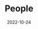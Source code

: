 ---
title: People
date: 2022-10-24

type: landing

sections:
  - block: people
    content:
      title: Meet the Team
      # Choose which groups/teams of users to display.
      #   Edit `user_groups` in each user's profile to add them to one or more of these groups.
      user_groups:
          - Principal Investigators
          - Researchers
          - Grad Students
          - Administration
          - Visitors
          - Alumni
      #sort_by: Params.last_name
      sort_by: Params.weight
      sort_ascending: true
    design:
      show_interests: false
      show_role: true
      show_social: true
---